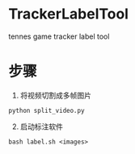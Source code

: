 # TrackerLabelTool
tennes game tracker label tool

# 步骤
1. 将视频切割成多帧图片
```shell
python split_video.py
```

2. 启动标注软件
```shell
bash label.sh <images>
```
